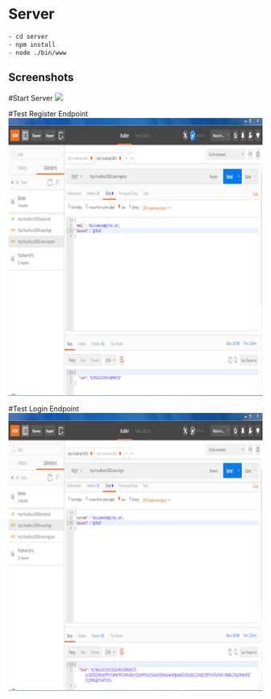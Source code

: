 # Server
	- cd server
	- npm install
	- node ./bin/www

Screenshots
-------
#Start Server
<a href="url"><img src=./SpeedHack/Screenshots/CMD.png height="550"  ></a>

#Test Register Endpoint
<a href="url"><img src=./Screenshots/Postman-Register.png height="550"  ></a>

#Test Login Endpoint
<a href="url"><img src=./Screenshots/Postman-Login.png height="550"  ></a>